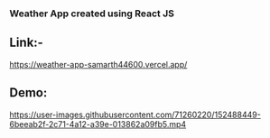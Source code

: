 ### Weather App created using React JS

## Link:-
  https://weather-app-samarth44600.vercel.app/
  
  
## Demo:


https://user-images.githubusercontent.com/71260220/152488449-6beeab2f-2c71-4a12-a39e-013862a09fb5.mp4
